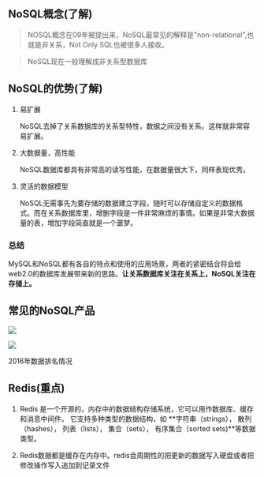 ## NoSQL概念(了解)
> NOSQL概念在09年被提出来，NoSQL最常见的解释是"non-relational",也就是非关系，Not Only SQL也被很多人接收。

> NoSQL现在一般理解成非关系型数据库

## NoSQL的优势(了解)

 1. 易扩展
 	
	NoSQL去掉了关系数据库的关系型特性，数据之间没有关系。这样就非常容易扩展。

 2. 大数据量，高性能
 
	NoSQL数据库都具有非常高的读写性能，在数据量很大下，同样表现优秀。

 3. 灵活的数据模型

     NoSQL无需事先为要存储的数据建立字段，随时可以存储自定义的数据格式。而在关系数据库里，增删字段是一件非常麻烦的事情。如果是非常大数据量的表，增加字段简直就是一个噩梦。


### 总结

   MySQL和NoSQL都有各自的特点和使用的应用场景，两者的紧密结合将会给web2.0的数据库发展带来新的思路。**让关系数据库关注在关系上，NoSQL关注在存储上。**


## 常见的NoSQL产品

![](./images/NoSQL.png)




![](./images/dbpaiming.jpg)

2016年数据排名情况


## Redis(重点)

1.  Redis 是一个开源的，内存中的数据结构存储系统，它可以用作数据库、缓存和消息中间件。 它支持多种类型的数据结构，如 **字符串（strings）， 散列（hashes）， 列表（lists）， 集合（sets）， 有序集合（sorted sets)**等数据类型。

2.  Redis数据都是缓存在内存中。redis会周期性的把更新的数据写入硬盘或者把修改操作写入追加到记录文件










